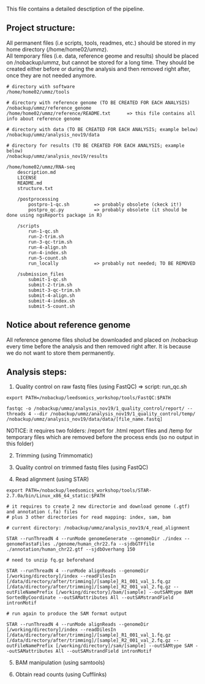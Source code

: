 This file contains a detailed desctiption of the pipeline.

## Project structure:

All permanent files (i.e scripts, tools, readmes, etc.) should be stored in my home directory (/home/home02/ummz).  
All temporary files (i.e. data, reference geome and results) should be placed on /nobackup/ummz, but cannot be stored for a long time. They should be created either before or during the analysis and then removed right after, once they are not needed anymore.  

```
# directory with software
/home/home02/ummz/tools

# directory with reference genome (TO BE CREATED FOR EACH ANALYSIS)
/nobackup/ummz/reference_genome
/home/home02/ummz/reference/README.txt      => this file contains all info about reference genome

# directory with data (TO BE CREATED FOR EACH ANALYSIS; example below)
/nobackup/ummz/analysis_nov19/data

# directory for results (TO BE CREATED FOR EACH ANALYSIS; example below)
/nobackup/ummz/analysis_nov19/results

/home/home02/ummz/RNA-seq  
    description.md  
    LICENSE
    README.md 
    structure.txt
    
    /postprocessing
        postpro-1-qc.sh         => probably obsolete (ckeck it!)
        postpro_qc.py           => probably obsolete (it should be done using ngsReports package in R)
       
    /scripts
        run-1-qc.sh
        run-2-trim.sh
        run-3-qc-trim.sh
        run-4-align.sh
        run-4-index.sh
        run-5-count.sh
        run_locally             => probably not needed; TO BE REMOVED
    
    /submission_files
        submit-1-qc.sh
        submit-2-trim.sh
        submit-3-qc-trim.sh
        submit-4-align.sh
        submit-4-index.sh
        submit-5-count.sh
```
    
## Notice about reference genome

All reference genome files sholud be downloaded and placed on /nobackup every time before the analysis and then removed right after. It is because we do not want to store them permanently.

## Analysis steps:


1) Quality control on raw fastq files (using FastQC) => script: run_qc.sh

```
export PATH=/nobackup/leedsomics_workshop/tools/FastQC:$PATH

fastqc -o /nobackup/ummz/analysis_nov19/1_quality_control/report/ --threads 4 --dir /nobackup/ummz/analysis_nov19/1_quality_control/temp/ /nobackup/ummz/analysis_nov19/data/data/[file_name.fastq]
```

NOTICE: it requires two folders: /report for .html report files and /temp for temporary files which are removed before the process ends (so no output in this folder)

2) Trimming (using Trimmomatic)




3) Quality control on trimmed fastq files (using FastQC)

4) Read alignment (using STAR)

```
export PATH=/nobackup/leedsomics_workshop/tools/STAR-2.7.0a/bin/Linux_x86_64_static:$PATH

# it requires to create 2 new directorie and download genome (.gtf) and annotation (.fa) files
# plus 3 other directories for read mapping: index, sam, bam

# current directory: /nobackup/ummz/analysis_nov19/4_read_alignment

STAR --runThreadN 4 --runMode genomeGenerate --genomeDir ./index --genomeFastaFiles ./genome/human_chr22.fa --sjdbGTFfile ./annotation/human_chr22.gtf --sjdbOverhang 150

# need to unzip fq.gz beforehand

STAR --runThreadN 4 --runMode alignReads --genomeDir [/working/directory]/index --readFilesIn [/data/directory/after/trimming]/[sample]_R1_001_val_1.fq.gz [/data/directory/after/trimming]/[sample]_R2_001_val_2.fq.gz --outFileNamePrefix [/working/directory]/bam/[sample] --outSAMtype BAM SortedByCoordinate --outSAMattributes All --outSAMstrandField intronMotif

# run again to produce the SAM format output

STAR --runThreadN 4 --runMode alignReads --genomeDir [/working/directory]/index --readDilesIn [/data/directory/after/trimming]/[sample]_R1_001_val_1.fq.gz [/data/directory/after/trimming]/[sample]_R2_001_val_2.fq.gz --outFileNamePrefix [/working/directory]/sam/[sample] --outSAMtype SAM --outSAMattributes All --outSAMstrandField intronMotif 

```

5) BAM manipulation (using samtools)



6) Obtain read counts (using Cufflinks)



